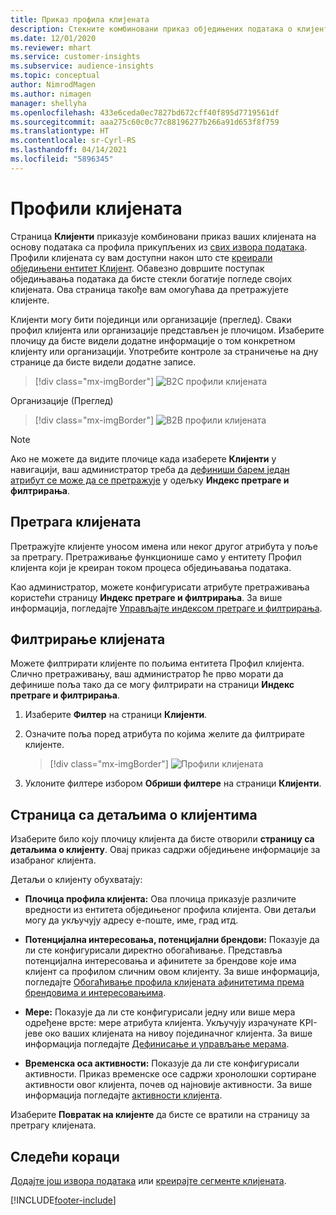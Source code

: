 ```yaml
---
title: Приказ профила клијената
description: Стекните комбиновани приказ обједињених података о клијентима.
ms.date: 12/01/2020
ms.reviewer: mhart
ms.service: customer-insights
ms.subservice: audience-insights
ms.topic: conceptual
author: NimrodMagen
ms.author: nimagen
manager: shellyha
ms.openlocfilehash: 433e6ceda0ec7827bd672cff40f895d7719561df
ms.sourcegitcommit: aaa275c60c0c77c88196277b266a91d653f8f759
ms.translationtype: HT
ms.contentlocale: sr-Cyrl-RS
ms.lasthandoff: 04/14/2021
ms.locfileid: "5896345"
---
```

# <a name="customer-profiles"></a>Профили клијената

Страница **Клијенти** приказује комбиновани приказ ваших клијената на основу података са профила прикупљених из [свих извора података](data-sources.md). Профили клијената су вам доступни након што сте [креирали обједињени ентитет Клијент](data-unification.md). Обавезно довршите поступак обједињавања података да бисте стекли богатије погледе својих клијената. Ова страница такође вам омогућава да претражујете клијенте.

Клијенти могу бити појединци или организације (преглед). Сваки профил клијента или организације представљен је плочицом. Изаберите плочицу да бисте видели додатне информације о том конкретном клијенту или организацији. Употребите контроле за страничење на дну странице да бисте видели додатне записе.

> [!div class="mx-imgBorder"] 
> ![B2C профили клијената](media/profiles-customers.png "B2C профили клијената")

Организације (Преглед)
> [!div class="mx-imgBorder"] 
> ![B2B профили клијената](media/profile-customers-b2b.png "B2B профили клијената")

> [!NOTE]
> Ако не можете да видите плочице када изаберете **Клијенти** у навигацији, ваш администратор треба да [дефиниши барем један атрибут се може да се претражује](search-filter-index.md) у одељку **Индекс претраге и филтрирања**.

## <a name="search-for-customers"></a>Претрага клијената

Претражујте клијенте уносом имена или неког другог атрибута у поље за претрагу. Претраживање функционише само у ентитету Профил клијента који је креиран током процеса обједињавања података.

Као администратор, можете конфигурисати атрибуте претраживања користећи страницу **Индекс претраге и филтрирања**. За више информација, погледајте [Управљајте индексом претраге и филтрирања](search-filter-index.md).

## <a name="filter-customers"></a>Филтрирање клијената

Можете филтрирати клијенте по пољима ентитета Профил клијента. Слично претраживању, ваш администратор ће прво морати да дефинише поља тако да се могу филтрирати на страници **Индекс претраге и филтрирања**.

1. Изаберите **Филтер** на страници **Клијенти**.

2. Означите поља поред атрибута по којима желите да филтрирате клијенте.

   > [!div class="mx-imgBorder"] 
   > ![Профили клијената](media/profiles-customers3.png "Профили клијената")

3. Уклоните филтере избором **Обриши филтере** на страници **Клијенти**.

##  <a name="customer-details-page"></a>Страница са детаљима о клијентима

Изаберите било коју плочицу клијента да бисте отворили **страницу са детаљима о клијенту**. Овај приказ садржи обједињене информације за изабраног клијента.

Детаљи о клијенту обухватају:

-   **Плочица профила клијента:** Ова плочица приказује различите вредности из ентитета обједињеног профила клијента. Ови детаљи могу да укључују адресу е-поште, име, град итд. 

-   **Потенцијална интересовања, потенцијални брендови:** Показује да ли сте конфигурисали директно обогаћивање. Представља потенцијална интересовања и афинитете за брендове које има клијент са профилом сличним овом клијенту. За више информација, погледајте [Обогаћивање профила клијената афинитетима према брендовима и интересовањима](enrichment-microsoft.md).

-   **Мере:** Показује да ли сте конфигурисали једну или више мера одређене врсте: мере атрибута клијента. Укључују израчунате KPI-јеве око ваших клијената на нивоу појединачног клијента. За више информација погледајте [Дефинисање и управљање мерама](measures.md).

-   **Временска оса активности:** Показује да ли сте конфигурисали активности. Приказ временске осе садржи хронолошки сортиране активности овог клијента, почев од најновије активности. За више информација погледајте [активности клијента](activities.md).

Изаберите **Повратак на клијенте** да бисте се вратили на страницу за претрагу клијената.

## <a name="next-steps"></a>Следећи кораци

[Додајте још извора података](data-sources.md) или [креирајте сегменте клијената](segments.md).


[!INCLUDE[footer-include](../includes/footer-banner.md)]